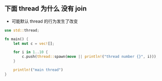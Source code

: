 ## 下面 thread 为什么 没有 join

- 可能默认 thread 的行为发生了改变

```rs
use std::thread;

fn main() {
    let mut c = vec![];

    for i in 1..10 {
        c.push(thread::spawn(move || println!("thread number {}", i)));
    }

    println!("main thread")
}

```
